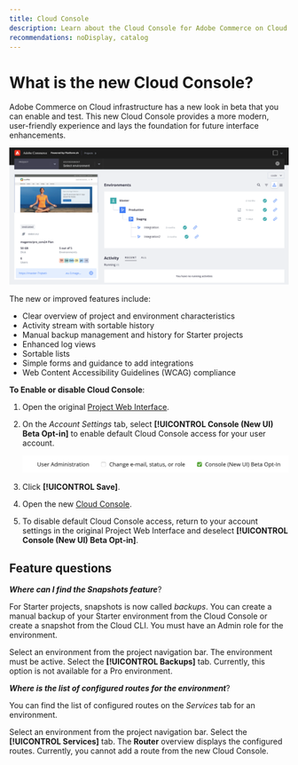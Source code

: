 ```yaml
---
title: Cloud Console
description: Learn about the Cloud Console for Adobe Commerce on Cloud infrastructure.
recommendations: noDisplay, catalog
---
```


# What is the new Cloud Console?

Adobe Commerce on Cloud infrastructure has a new look in beta that you can enable and test. This new Cloud Console provides a more modern, user-friendly experience and lays the foundation for future interface enhancements.

![Cloud Console](../assets/CloudConsole.svg)

The new or improved features include:

- Clear overview of project and environment characteristics
- Activity stream with sortable history
- Manual backup management and history for Starter projects
- Enhanced log views
- Sortable lists
- Simple forms and guidance to add integrations
- Web Content Accessibility Guidelines (WCAG) compliance

**To Enable or disable Cloud Console**:

1. Open the original [Project Web Interface](https://accounts.magento.cloud/user).

1. On the _Account Settings_ tab, select **[!UICONTROL Console (New UI) Beta Opt-in]** to enable default Cloud Console access for your user account.

   ![Console opt-in beta](../assets/console-optin-beta.png)

1. Click **[!UICONTROL Save]**.

1. Open the new [Cloud Console](https://console.magento.cloud).

1. To disable default Cloud Console access, return to your account settings in the original Project Web Interface and deselect **[!UICONTROL Console (New UI) Beta Opt-in]**.

## Feature questions

**_Where can I find the Snapshots feature_**?

For Starter projects, snapshots is now called _backups_. You can create a manual backup of your Starter environment from the Cloud Console or create a snapshot from the Cloud CLI. You must have an Admin role for the environment.

Select an environment from the project navigation bar. The environment must be active. Select the **[!UICONTROL Backups]** tab. Currently, this option is not available for a Pro environment.

**_Where is the list of configured routes for the environment_**?

You can find the list of configured routes on the _Services_ tab for an environment.

Select an environment from the project navigation bar. Select the **[!UICONTROL Services]** tab. The **Router** overview displays the configured routes. Currently, you cannot add a route from the new Cloud Console.
